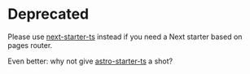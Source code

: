 # Deprecated

Please use [next-starter-ts](https://github.com/MadeInHaus/next-starter-ts) instead
if you need a Next starter based on pages router.

Even better: why not give [astro-starter-ts](https://github.com/MadeInHaus/astro-starter-ts)
a shot?
